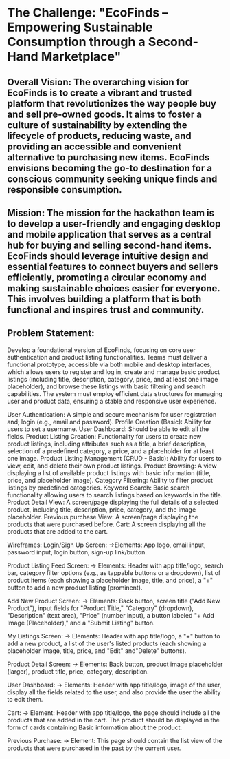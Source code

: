 # The Challenge: "EcoFinds – Empowering Sustainable Consumption through a Second-Hand Marketplace"

## Overall Vision: The overarching vision for EcoFinds is to create a vibrant and trusted platform that revolutionizes the way people buy and sell pre-owned goods. It aims to foster a culture of sustainability by extending the lifecycle of products, reducing waste, and providing an accessible and convenient alternative to purchasing new items. EcoFinds envisions becoming the go-to destination for a conscious community seeking unique finds and responsible consumption.

## Mission: The mission for the hackathon team is to develop a user-friendly and engaging desktop and mobile application that serves as a central hub for buying and selling second-hand items. EcoFinds should leverage intuitive design and essential features to connect buyers and sellers efficiently, promoting a circular economy and making sustainable choices easier for everyone. This involves building a platform that is both functional and inspires trust and community.

## Problem Statement:
Develop a foundational version of EcoFinds, focusing on core user authentication and product listing functionalities. Teams must deliver a functional prototype, accessible via both mobile and desktop interfaces, which allows users to register and log in, create and manage basic product listings (including title, description, category, price, and at least one image placeholder), and browse these listings with basic filtering and search capabilities. The system must employ efficient data structures for managing user and product data, ensuring a stable and responsive user experience.

User Authentication: A simple and secure mechanism for user registration and; login (e.g., email and password). Profile Creation (Basic): Ability for users to set a username. User Dashboard: Should be able to edit all the fields. Product Listing Creation: Functionality for users to create new product listings, including attributes such as a title, a brief description, selection of a predefined category, a price, and a placeholder for at least one image. Product Listing Management (CRUD - Basic): Ability for users to view, edit, and delete their own product listings. Product Browsing: A view displaying a list of available product listings with basic information (title, price, and placeholder image). Category Filtering: Ability to filter product listings by predefined categories. Keyword Search: Basic search functionality allowing users to search listings based on keywords in the title. Product Detail View: A screen/page displaying the full details of a selected product, including title, description, price, category, and the image placeholder. Previous purchase View: A screen/page displaying the products that were purchased before. Cart: A screen displaying all the products that are added to the cart.

Wireframes: Login/Sign Up Screen: ->Elements: App logo, email input, password input, login button, sign-up link/button.

Product Listing Feed Screen: -> Elements: Header with app title/logo, search bar, category filter options (e.g., as tappable buttons or a dropdown), list of product items (each showing a placeholder image, title, and price), a "+" button to add a new product listing (prominent).

Add New Product Screen: -> Elements: Back button, screen title ("Add New Product"), input fields for "Product Title," "Category" (dropdown), "Description" (text area), "Price" (number input), a button labeled "+ Add Image (Placeholder)," and a "Submit Listing" button.

My Listings Screen: -> Elements: Header with app title/logo, a "+" button to add a new product, a list of the user's listed products (each showing a placeholder image, title, price, and "Edit" and"Delete" buttons).

Product Detail Screen: -> Elements: Back button, product image placeholder (larger), product title, price, category, description.

User Dashboard:
-> Elements: Header with app title/logo, image of the user, display all the fields related to the user, and also provide the user the ability to edit them.

Cart:
-> Element: Header with app title/logo, the page should include all the products that are added in the cart. The product should be displayed in the form of cards containing Basic information about the product.

Previous Purchase:
-> Element: This page should contain the list view of the products that were purchased in the past by the current user.
